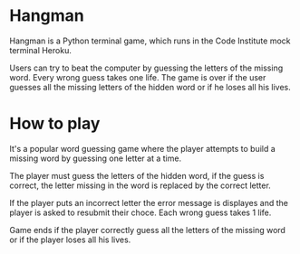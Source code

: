 # Hangman

Hangman is a Python terminal game, which runs in the Code Institute mock terminal Heroku. 

Users can try to beat the computer by guessing the letters of the missing word. Every wrong guess takes one life. The game is over if the user guesses all the missing letters of the hidden word or if he loses all his lives.


# How to play

It's a popular word guessing game where the player attempts to build a missing word by guessing one letter at a time. 

The player must guess the letters of the hidden word, if the guess is correct, the letter missing in the word is replaced by the correct letter.

If the player puts an incorrect letter the error message is displayes and the player is asked to resubmit their choce. Each wrong guess takes 1 life. 


Game ends if the player correctly guess all the letters of the missing word or if the player loses all his lives.









